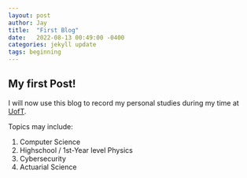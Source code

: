 ```yaml
---
layout: post
author: Jay
title:  "First Blog"
date:   2022-08-13 00:49:00 -0400
categories: jekyll update
tags: beginning
---
```

  
## My first Post!

I will now use this blog to record my personal studies during my time at [UofT](https://www.utoronto.ca/).

Topics may include:
1. Computer Science
2. Highschool / 1st-Year level Physics
3. Cybersecurity
4. Actuarial Science

